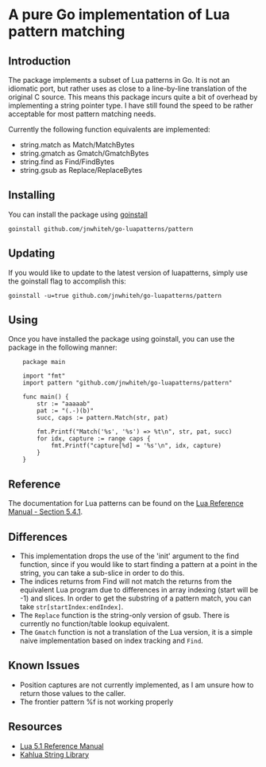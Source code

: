 # A pure Go implementation of Lua pattern matching

## Introduction

The package implements a subset of Lua patterns in Go. It is not an idiomatic
port, but rather uses as close to a line-by-line translation of the original C
source. This means this package incurs quite a bit of overhead by implementing
a string pointer type. I have still found the speed to be rather acceptable for
most pattern matching needs.

Currently the following function equivalents are implemented:

  * string.match as Match/MatchBytes
  * string.gmatch as Gmatch/GmatchBytes
  * string.find as Find/FindBytes
  * string.gsub as Replace/ReplaceBytes

## Installing

You can install the package using [goinstall][4]

    goinstall github.com/jnwhiteh/go-luapatterns/pattern

## Updating

If you would like to update to the latest version of luapatterns, simply use
the goinstall flag to accomplish this:

    goinstall -u=true github.com/jnwhiteh/go-luapatterns/pattern

## Using

Once you have installed the package using goinstall, you can use the package in
the following manner:

        package main
    
        import "fmt"
        import pattern "github.com/jnwhiteh/go-luapatterns/pattern"
        
        func main() {
        	str := "aaaaab"
        	pat := "(.-)(b)"
        	succ, caps := pattern.Match(str, pat)
        
        	fmt.Printf("Match('%s', '%s') => %t\n", str, pat, succ)
        	for idx, capture := range caps {
        		fmt.Printf("capture[%d] = '%s'\n", idx, capture)
        	}
        }

## Reference

The documentation for Lua patterns can be found on the [Lua Reference Manual -
Section 5.4.1][3].

## Differences

  * This implementation drops the use of the 'init' argument to the find
    function, since if you would like to start finding a pattern at a point in
    the string, you can take a sub-slice in order to do this.
  * The indices returns from Find will not match the returns from the
    equivalent Lua program due to differences in array indexing (start will be
    -1) and slices. In order to get the substring of a pattern match, you can
    take `str[startIndex:endIndex]`.
  * The `Replace` function is the string-only version of gsub. There is
    currently no function/table lookup equivalent.
  * The `Gmatch` function is not a translation of the Lua version, it is a
    simple naive implementation based on index tracking and `Find`.

## Known Issues

  * Position captures are not currently implemented, as I am unsure how to
    return those values to the caller.
  * The frontier pattern %f is not working properly

## Resources
  * [Lua 5.1 Reference Manual][2]
  * [Kahlua String Library][1]

[1]: http://github.com/krka/kahlua2/blob/master/core/src/se/krka/kahlua/stdlib/StringLib.java
[2]: http://www.lua.org/manual/5.1/manual.html 
[3]: http://www.lua.org/manual/5.1/manual.html#5.4.1
[4]: http://golang.org/cmd/goinstall/
